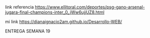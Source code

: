 link referencia
https://www.ellitoral.com/deportes/psg-gano-arsenal-jugara-final-champions-inter_0_jWw6ujjUZ8.html

mi link
https://dianaignacio2am.github.io/Desarrollo-WEB/

ENTREGA SEMANA 19
